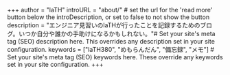 +++
author = "laTH"
introURL = "about/" # set the url for the 'read more' button below the introDescription, or set to false to not show the button
description = "エンジニア見習いのlaTHが行ったことを記録するためのブログ。いつか自分や誰かの手助けになるかもしれない。"# Set your site's meta tag (SEO) description here. This overrides any description set in your site configuration.
keywords = ["laTH380", "めもらんだん", "備忘録", "メモ"] # Set your site's meta tag (SEO) keywords here. These override any keywords set in your site configuration.
+++
<!-- サイトのメタ情報設定用シートSEOキーワードもここ -->